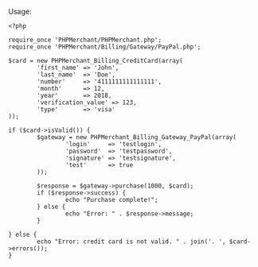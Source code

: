 Usage:

	<?php
	
	require_once 'PHPMerchant/PHPMerchant.php';
	require_once 'PHPMerchant/Billing/Gateway/PayPal.php';
	
	$card = new PHPMerchant_Billing_CreditCard(array(
	        'first_name' => 'John',
	        'last_name'  => 'Doe',
	        'number'     => '4111111111111111',
	        'month'      => 12,
	        'year'       => 2018,
	        'verification_value' => 123,
	        'type'       => 'visa'
	));
	
	if ($card->isValid()) {
	        $gateway = new PHPMerchant_Billing_Gateway_PayPal(array(
	                'login'     => 'testlogin',
	                'password'  => 'testpassword',
	                'signature' => 'testsignature',
	                'test'      => true
	        ));
	
	        $response = $gateway->purchase(1000, $card);
	        if ($response->success) {
	                echo "Purchase complete!";
	        } else {
	                echo "Error: " . $response->message;
	        }
	
	} else {
	        echo "Error: credit card is not valid. " . join('. ', $card->errors());
	}
